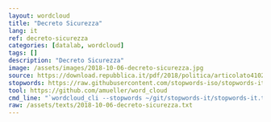```yaml
---
layout: wordcloud
title: "Decreto Sicurezza"
lang: it
ref: decreto-sicurezza
categories: [datalab, wordcloud]
tags: []
description: "Decreto Sicurezza"
image: /assets/images/2018-10-06-decreto-sicurezza.jpg
source: https://download.repubblica.it/pdf/2018/politica/articolato4102018.pdf
stopwords: https://raw.githubusercontent.com/stopwords-iso/stopwords-it/master/stopwords-it.txt
tool: https://github.com/amueller/word_cloud
cmd_line: "`wordcloud_cli --stopwords ~/git/stopwords-it/stopwords-it.txt --imagefile 2018-10-06-decreto-sicurezza.jpg --background black --width 1080 --height 1350 < 2018-10-06-decreto-sicurezza.txt`"
raw: /assets/texts/2018-10-06-decreto-sicurezza.txt
---
```

